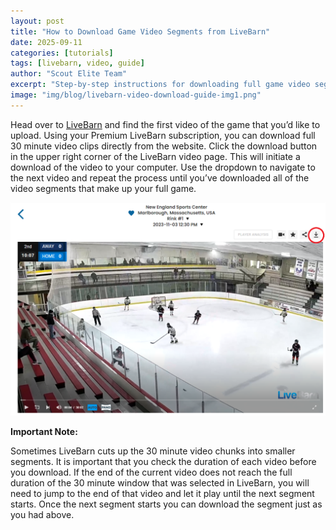 ```yaml
---
layout: post
title: "How to Download Game Video Segments from LiveBarn"
date: 2025-09-11
categories: [tutorials]
tags: [livebarn, video, guide]
author: "Scout Elite Team"
excerpt: "Step-by-step instructions for downloading full game video segments from LiveBarn for use in Scout Elite."
image: "img/blog/livebarn-video-download-guide-img1.png"
---
```


Head over to [LiveBarn](https://www.livebarn.com/) and find the first video of the game that you’d like to upload. Using your Premium LiveBarn subscription, you can download full 30 minute video clips directly from the website. Click the download button in the upper right corner of the LiveBarn video page. This will initiate a download of the video to your computer. Use the dropdown to navigate to the next video and repeat the process until you’ve downloaded all of the video segments that make up your full game.

![Scout Elite Logo](/img/blog/livebarn-video-download-guide-img1.png)

**Important Note:**

Sometimes LiveBarn cuts up the 30 minute video chunks into smaller segments. It is important that you check the duration of each video before you download. If the end of the current video does not reach the full duration of the 30 minute window that was selected in LiveBarn, you will need to jump to the end of that video and let it play until the next segment starts. Once the next segment starts you can download the segment just as you had above.
